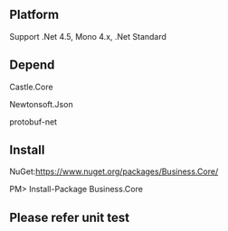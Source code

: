 ## Platform

Support .Net 4.5, Mono 4.x, .Net Standard

## Depend

Castle.Core

Newtonsoft.Json

protobuf-net

## Install

NuGet:https://www.nuget.org/packages/Business.Core/

PM> Install-Package Business.Core

## Please refer unit test
